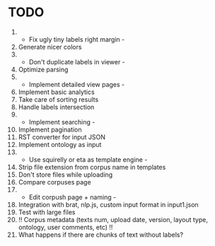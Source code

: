 # TODO

1. - Fix ugly tiny labels right margin -
2. Generate nicer colors
3. - Don't duplicate labels in viewer -
4. Optimize parsing
5. - Implement detailed view pages -
6. Implement basic analytics
7. Take care of sorting results
8. Handle labels intersection
9. - Implement searching -
10. Implement pagination
11. RST converter for input JSON
12. Implement ontology as input
13. - Use squirelly or eta as template engine -
14. Strip file extension from corpus name in templates
15. Don't store files while uploading
16. Compare corpuses page
17. - Edit corpush page + naming -
18. Integration with brat, nlp.js, custom input format in input1.json
19. Test with large files
20. !! Corpus metadata (texts num, upload date, version, layout type, ontology, user comments, etc) !!
21. What happens if there are chunks of text without labels?

